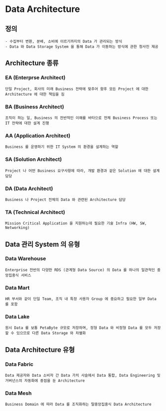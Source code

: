 # Data Architecture

## 정의
    - 수집부터 변환, 분배, 소비에 이르기까지의 Data 가 관리되는 방식
    - Data 와 Data Storage System 을 통해 Data 가 이동하는 방식에 관한 청사진 제공
    
## Architecture 종류

### EA (Enterprse Architect)
    단일 Project, 회사의 미래 Business 전략에 맞추어 향후 모든 Project 에 대한 Architecture 에 대한 책임을 짐
    
### BA (Business Architect)
    조직이 하는 일, Business 의 전반적인 이해를 바타으로 전체 Business Process 또는 IT 전략에 대한 설계 진행
    
### AA (Application Architect)
    Business 를 운영하기 위한 IT System 의 환경을 설계하는 역할
    
### SA (Solution Architect)
    Project 나 어떤 Business 요구사항에 따라, 개발 환경과 같은 Solution 에 대한 설계 담당
    
### DA (Data Architect)
    Business 나 Project 전체의 Data 와 관련된 Architecture 담당

### TA (Technical Architect)
    Mission Critical Application 을 지원하는데 필요한 기술 Infra (HW, SW, Networking)
    
## Data 관리 System 의 유형

### Data Warehouse
    Enterprise 전반의 다양한 RDS (관계형 Data Source) 의 Data 를 하나의 일관적인 중앙집중식 서비스

### Data Mart
    HR 부서와 같이 단일 Team, 조직 내 특정 사용자 Group 에 중요하고 필요한 일부 Data 를 포함
    
### Data Lake
    원시 Data 를 보통 PetaByte 규모로 저장하며, 정형 Data 와 비정형 Data 를 모두 저장할 수 있으므로 다른 Data Storage 와 차별화
    
## Data Architecture 유형

### Data Fabric
    Data 제공자와 Data 소비자 간 Data 가치 사슬에서 Data 통합, Data Engineering 및 거버넌스의 자동화에 중점을 둔 Architecture
    
### Data Mesh
    Business Domain 에 따라 Data 를 조직화하는 탈중앙집중식 Data Architecture
